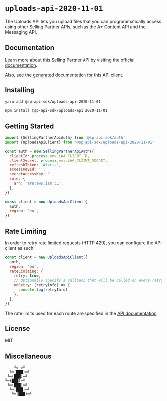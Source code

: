 # `uploads-api-2020-11-01`

The Uploads API lets you upload files that you can programmatically access using other Selling Partner APIs, such as the A+ Content API and the Messaging API.

## Documentation

Learn more about this Selling Partner API by visiting the [official documentation](https://github.com/amzn/selling-partner-api-docs/tree/main/references/uploads-api/uploads_2020-11-01.md).

Also, see the [generated documentation](https://bizon.github.io/selling-partner-api-sdk/modules/_sp_api_sdk_uploads_api_2020_11_01.html) for this API client.

## Installing

```sh
yarn add @sp-api-sdk/uploads-api-2020-11-01
```

```sh
npm install @sp-api-sdk/uploads-api-2020-11-01
```

## Getting Started

```javascript
import {SellingPartnerApiAuth} from '@sp-api-sdk/auth'
import {UploadsApiClient} from '@sp-api-sdk/uploads-api-2020-11-01'

const auth = new SellingPartnerApiAuth({
  clientId: process.env.LWA_CLIENT_ID,
  clientSecret: process.env.LWA_CLIENT_SECRET,
  refreshToken: 'Atzr|…',
  accessKeyId: '',
  secretAccessKey: '',
  role: {
    arn: 'arn:aws:iam::…',
  },
})

const client = new UploadsApiClient({
  auth,
  region: 'eu',
})
```

## Rate Limiting

In order to retry rate limited requests (HTTP 429), you can configure the API client as such:

```javascript
const client = new UploadsApiClient({
  auth,
  region: 'eu',
  rateLimiting: {
    retry: true,
    // Optionally specify a callback that will be called on every retry.
    onRetry: (retryInfo) => {
      console.log(retryInfo)
    },
  },
})
```

The rate limits used for each route are specified in the [API documentation]((https://github.com/amzn/selling-partner-api-docs/tree/main/references/uploads-api/uploads_2020-11-01.md)).

## License

MIT

## Miscellaneous

```
    ╚⊙ ⊙╝
  ╚═(███)═╝
 ╚═(███)═╝
╚═(███)═╝
 ╚═(███)═╝
  ╚═(███)═╝
   ╚═(███)═╝
```
